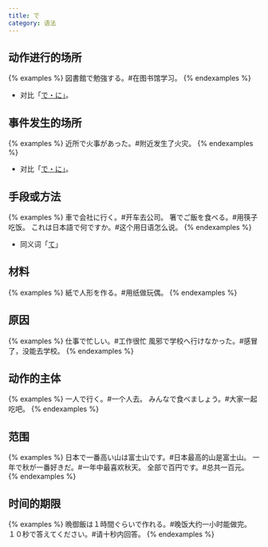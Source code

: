 ```yaml
---
title: で
category: 语法
---
```


## 动作进行的场所

{% examples %}
図書館で勉強する。#在图书馆学习。
{% endexamples %}

- 对比「[で・に」](../de-ni#动作的场所)。

## 事件发生的场所

{% examples %}
近所で火事があった。#附近发生了火灾。
{% endexamples %}

- 对比「[で・に」](../de-ni#事物的场所)。

## 手段或方法

{% examples %}
車で会社に行く。#开车去公司。
箸でご飯を食べる。#用筷子吃饭。
これは日本語で何ですか。#这个用日语怎么说。
{% endexamples %}

- 同义词「[て](../te#手段或方法)」

## 材料

{% examples %}
紙で人形を作る。#用纸做玩偶。
{% endexamples %}

## 原因

{% examples %}
仕事で忙しい。#工作很忙
風邪で学校へ行けなかった。#感冒了，没能去学校。
{% endexamples %}

## 动作的主体

{% examples %}
一人で行く。#一个人去。
みんなで食べましょう。#大家一起吃吧。
{% endexamples %}

## 范围

{% examples %}
日本で一番高い山は富士山です。#日本最高的山是富士山。
一年で秋が一番好きだ。#一年中最喜欢秋天。
全部で百円です。#总共一百元。
{% endexamples %}

## 时间的期限

{% examples %}
晩御飯は１時間ぐらいで作れる。#晚饭大约一小时能做完。
１０秒で答えてください。#请十秒内回答。
{% endexamples %}
